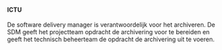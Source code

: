 #### ICTU
De software delivery manager is verantwoordelijk voor het archiveren. De SDM geeft het projectteam opdracht de archivering voor te bereiden en geeft het technisch beheerteam de opdracht de archivering uit te voeren.
